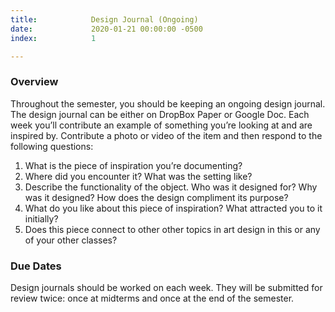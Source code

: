 ```yaml
---
title:            Design Journal (Ongoing)
date:             2020-01-21 00:00:00 -0500
index:            1

---
```


### Overview
Throughout the semester, you should be keeping an ongoing design journal. The design journal can be either on DropBox Paper or Google Doc. Each week you’ll contribute an example of something you’re looking at and are inspired by. Contribute a photo or video of the item and then respond to the following
questions:

1. What is the piece of inspiration you’re documenting?
2. Where did you encounter it? What was the setting like?
3. Describe the functionality of the object. Who was it designed for? Why was it designed? How
does the design compliment its purpose?
4. What do you like about this piece of inspiration? What attracted you to it initially?
5. Does this piece connect to other other topics in art design in this or any of your other classes?


### Due Dates
Design journals should be worked on each week. They will be submitted for review twice: once at midterms and once at the end of the semester.
